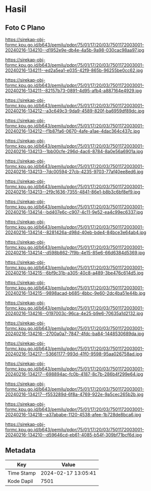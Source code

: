 # Hasil

## Foto C Plano

https://sirekap-obj-formc.kpu.go.id/b643/pemilu/pdpr/75/01/17/20/03/7501172003001-20240216-134210--d1952e9e-db4e-4a5b-9a98-030cac98aa97.jpg

https://sirekap-obj-formc.kpu.go.id/b643/pemilu/pdpr/75/01/17/20/03/7501172003001-20240216-134211--ed2a5ea1-e035-42f9-865b-96255be0cc62.jpg

https://sirekap-obj-formc.kpu.go.id/b643/pemilu/pdpr/75/01/17/20/03/7501172003001-20240216-134211--82157b73-0891-4d95-afb4-a887164e4929.jpg

https://sirekap-obj-formc.kpu.go.id/b643/pemilu/pdpr/75/01/17/20/03/7501172003001-20240216-134212--a3c649c3-9da9-4589-820f-ba6959df89dc.jpg

https://sirekap-obj-formc.kpu.go.id/b643/pemilu/pdpr/75/01/17/20/03/7501172003001-20240216-134212--f1b87fa6-0670-4afe-a1ae-4dac364c437c.jpg

https://sirekap-obj-formc.kpu.go.id/b643/pemilu/pdpr/75/01/17/20/03/7501172003001-20240216-134213--1bb00cfe-296d-4ac6-8784-8a0e56a6901a.jpg

https://sirekap-obj-formc.kpu.go.id/b643/pemilu/pdpr/75/01/17/20/03/7501172003001-20240216-134213--7dc00594-27cb-4235-9703-77af40ee8ed6.jpg

https://sirekap-obj-formc.kpu.go.id/b643/pemilu/pdpr/75/01/17/20/03/7501172003001-20240216-134213--2f9c1636-7355-4841-86e1-b8b3c6bf8ef9.jpg

https://sirekap-obj-formc.kpu.go.id/b643/pemilu/pdpr/75/01/17/20/03/7501172003001-20240216-134214--bd407e6c-c907-4c11-9e52-ea4c99ec6337.jpg

https://sirekap-obj-formc.kpu.go.id/b643/pemilu/pdpr/75/01/17/20/03/7501172003001-20240216-134214--8281426a-d98d-40eb-bde4-84bce3e64ab4.jpg

https://sirekap-obj-formc.kpu.go.id/b643/pemilu/pdpr/75/01/17/20/03/7501172003001-20240216-134214--d598b862-7f9b-4e15-85e6-66d6384d5369.jpg

https://sirekap-obj-formc.kpu.go.id/b643/pemilu/pdpr/75/01/17/20/03/7501172003001-20240216-134215--6bf9c31b-a305-40c8-a489-3be476c614d5.jpg

https://sirekap-obj-formc.kpu.go.id/b643/pemilu/pdpr/75/01/17/20/03/7501172003001-20240216-134215--9898acad-b685-4bbc-9e60-2dc4ba51e44b.jpg

https://sirekap-obj-formc.kpu.go.id/b643/pemilu/pdpr/75/01/17/20/03/7501172003001-20240216-134216--0197003c-96ca-4e25-b9e6-70635a1d2132.jpg

https://sirekap-obj-formc.kpu.go.id/b643/pemilu/pdpr/75/01/17/20/03/7501172003001-20240216-134216--2700a0a7-7847-4fdc-ba84-1448530689da.jpg

https://sirekap-obj-formc.kpu.go.id/b643/pemilu/pdpr/75/01/17/20/03/7501172003001-20240216-134217--53661177-993d-41f0-9598-95aa026758ad.jpg

https://sirekap-obj-formc.kpu.go.id/b643/pemilu/pdpr/75/01/17/20/03/7501172003001-20240216-134217--698894ac-fc0b-4187-8c7b-286b4f299e64.jpg

https://sirekap-obj-formc.kpu.go.id/b643/pemilu/pdpr/75/01/17/20/03/7501172003001-20240216-134217--f553289d-6f8a-4769-922e-9a5cec265b2b.jpg

https://sirekap-obj-formc.kpu.go.id/b643/pemilu/pdpr/75/01/17/20/03/7501172003001-20240216-134218--a37ababe-1120-4538-afee-1b728de8bca6.jpg

https://sirekap-obj-formc.kpu.go.id/b643/pemilu/pdpr/75/01/17/20/03/7501172003001-20240216-134210--d59646cd-eb61-4085-b54f-309bf71bcf6d.jpg


## Metadata

| Key        | Value               |
| ---------- | ------------------- |
| Time Stamp | 2024-02-17 13:05:41 |
| Kode Dapil | 7501                |



